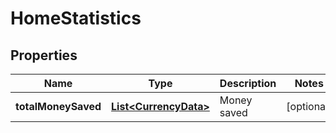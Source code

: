 
# HomeStatistics

## Properties
Name | Type | Description | Notes
------------ | ------------- | ------------- | -------------
**totalMoneySaved** | [**List&lt;CurrencyData&gt;**](CurrencyData.md) | Money saved |  [optional]



